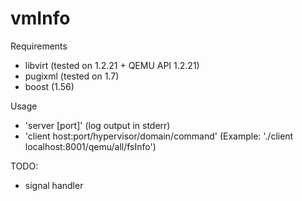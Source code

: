 # vmInfo

Requirements
  - libvirt (tested on 1.2.21 + QEMU API 1.2.21)
  - pugixml (tested on 1.7)
  - boost (1.56)

Usage
  * 'server [port]' (log output in stderr)
  * 'client host:port/hypervisor/domain/command'
    (Example: './client localhost:8001/qemu/all/fsInfo')

TODO:
  * signal handler